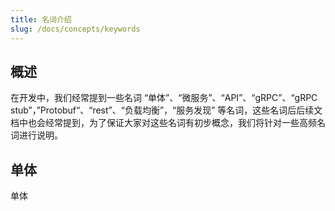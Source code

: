 ```yaml
---
title: 名词介绍
slug: /docs/concepts/keywords
---
```


## 概述

在开发中，我们经常提到一些名词 “单体”、“微服务”、“API”、“gRPC”、“gRPC stub”，”Protobuf“、“rest”、“负载均衡”，“服务发现” 等名词，这些名词后后续文档中也会经常提到，为了保证大家对这些名词有初步概念，我们将针对一些高频名词进行说明。

## 单体

单体